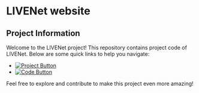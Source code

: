 # LIVENet website

## Project Information

Welcome to the LIVENet project! This repository contains project code of LIVENet. Below are some quick links to help you navigate:

- [![Project Button](https://img.shields.io/badge/Project-View-green)](https://candlelabai.github.io/LiveNet/)
- [![Code Button](https://img.shields.io/badge/Code-View-blue)](https://github.com/CandleLabAI/LIVENET-WACV-2024)

Feel free to explore and contribute to make this project even more amazing!



